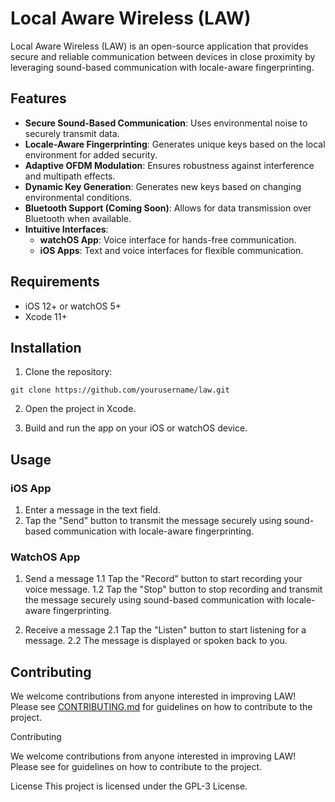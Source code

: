 # Local Aware Wireless (LAW)

Local Aware Wireless (LAW) is an open-source application that provides secure and reliable communication between devices in close proximity by leveraging sound-based communication with locale-aware fingerprinting.

## Features

* **Secure Sound-Based Communication**: Uses environmental noise to securely transmit data.
* **Locale-Aware Fingerprinting**: Generates unique keys based on the local environment for added security.
* **Adaptive OFDM Modulation**: Ensures robustness against interference and multipath effects.
* **Dynamic Key Generation**: Generates new keys based on changing environmental conditions.
* **Bluetooth Support (Coming Soon)**: Allows for data transmission over Bluetooth when available.
* **Intuitive Interfaces**:
	+ **watchOS App**: Voice interface for hands-free communication.
	+ **iOS Apps**: Text and voice interfaces for flexible communication.

## Requirements

* iOS 12+ or watchOS 5+
* Xcode 11+

## Installation

1. Clone the repository:
```
git clone https://github.com/yourusername/law.git
```

2. Open the project in Xcode.

3. Build and run the app on your iOS or watchOS device.

## Usage

### iOS App

1. Enter a message in the text field.
2. Tap the "Send" button to transmit the message securely using sound-based communication with locale-aware fingerprinting.

### WatchOS App

1. Send a message
1.1 Tap the "Record" button to start recording your voice message.
1.2 Tap the "Stop" button to stop recording and transmit the message securely using sound-based communication with locale-aware fingerprinting.

2. Receive a message
2.1 Tap the "Listen" button to start listening for a message.
2.2 The message is displayed or spoken back to you.

## Contributing

We welcome contributions from anyone interested in improving LAW! Please see [CONTRIBUTING.md](https://github.com/nightmedia/law/blob/master/CONTRIBUTING.md) for guidelines on how to contribute to the project.


Contributing

We welcome contributions from anyone interested in improving LAW! Please see for guidelines on how to contribute to the project.

License
This project is licensed under the GPL-3 License.
